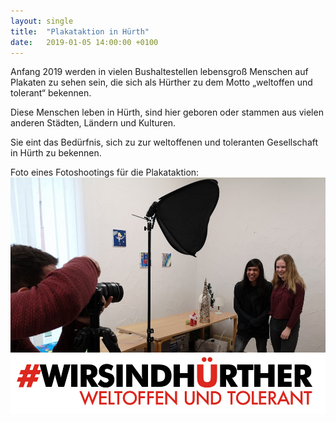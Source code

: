 ```yaml
---
layout: single
title:  "Plakataktion in Hürth"
date:   2019-01-05 14:00:00 +0100
---
```

Anfang 2019 werden in vielen Bushaltestellen lebensgroß Menschen auf Plakaten zu sehen sein, die sich als Hürther zu dem Motto „weltoffen und tolerant“ bekennen. 

Diese Menschen leben in Hürth, sind hier geboren oder stammen aus vielen anderen Städten, Ländern und Kulturen. 

Sie eint das Bedürfnis, sich zu zur weltoffenen und toleranten Gesellschaft in Hürth zu bekennen.

Foto eines Fotoshootings für die Plakataktion:
![Plakataktion Fotoshooting](/assets/images/2019-01-01-Plakataktion-Fotoshooting.jpg)



